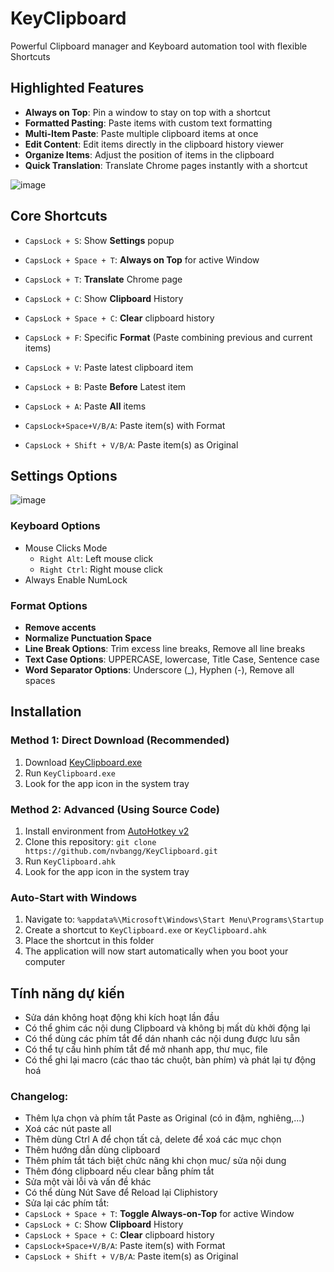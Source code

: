 # KeyClipboard

Powerful Clipboard manager and Keyboard automation tool with flexible Shortcuts

## Highlighted Features

- **Always on Top**: Pin a window to stay on top with a shortcut
- **Formatted Pasting**: Paste items with custom text formatting
- **Multi-Item Paste**: Paste multiple clipboard items at once
- **Edit Content**: Edit items directly in the clipboard history viewer
- **Organize Items**: Adjust the position of items in the clipboard
- **Quick Translation**: Translate Chrome pages instantly with a shortcut

![image](https://github.com/user-attachments/assets/3942361e-097a-422c-a8eb-bd4ca9858678)

## Core Shortcuts
- `CapsLock + S`: Show **Settings** popup
- `CapsLock + Space + T`: **Always on Top** for active Window
- `CapsLock + T`: **Translate** Chrome page
- `CapsLock + C`: Show **Clipboard** History
- `CapsLock + Space + C`: **Clear** clipboard history
- `CapsLock + F`: Specific **Format** (Paste combining previous and current items) 

- `CapsLock + V`: Paste latest clipboard item 
- `CapsLock + B`: Paste **Before** Latest item
- `CapsLock + A`: Paste **All** items 
- `CapsLock+Space+V/B/A`: Paste item(s) with Format
- `CapsLock + Shift + V/B/A`: Paste item(s) as Original

## Settings Options
![image](https://github.com/user-attachments/assets/99076f93-7f65-402c-8519-9ffae92476b6)

### Keyboard Options
- Mouse Clicks Mode
  - `Right Alt`: Left mouse click
  - `Right Ctrl`: Right mouse click
- Always Enable NumLock

### Format Options

- **Remove accents**
- **Normalize Punctuation Space**
- **Line Break Options**: Trim excess line breaks, Remove all line breaks
- **Text Case Options**: UPPERCASE, lowercase, Title Case, Sentence case
- **Word Separator Options**: Underscore (_), Hyphen (-), Remove all spaces

## Installation

### Method 1: Direct Download (Recommended)
1. Download [KeyClipboard.exe](https://github.com/nvbangg/KeyClipboard/releases)
2. Run `KeyClipboard.exe`
3. Look for the app icon in the system tray

### Method 2: Advanced (Using Source Code)
1. Install environment from [AutoHotkey v2](https://www.autohotkey.com)
2. Clone this repository:
`git clone https://github.com/nvbangg/KeyClipboard.git`
3. Run `KeyClipboard.ahk`
4. Look for the app icon in the system tray

### Auto-Start with Windows
1. Navigate to: `%appdata%\Microsoft\Windows\Start Menu\Programs\Startup`
2. Create a shortcut to `KeyClipboard.exe` or `KeyClipboard.ahk`
3. Place the shortcut in this folder
4. The application will now start automatically when you boot your computer

## Tính năng dự kiến

- Sửa dán không hoạt động khi kích hoạt lần đầu
- Có thể ghim các nội dung Clipboard và không bị mất dù khởi động lại
- Có thể dùng các phím tắt để dán nhanh các nội dung được lưu sẵn
- Có thể tự cấu hình phím tắt để mở nhanh app, thư mục, file
- Có thể ghi lại macro (các thao tác chuột, bàn phím) và phát lại tự động hoá

### Changelog: 
- Thêm lựa chọn và phím tắt Paste as Original (có in đậm, nghiêng,...)
- Xoá các nút paste all
- Thêm dùng Ctrl A để chọn tất cả, delete để xoá các mục chọn
- Thêm hướng dẫn dùng clipboard
- Thêm phím tắt tách biệt chức năng khi chọn muc/ sửa nội dung
- Thêm đóng clipboard nếu clear bằng phím tắt
- Sửa một vài lỗi và vấn đề khác
- Có thể dùng Nút Save để Reload lại Cliphistory
- Sửa lại các phím tắt:
- `CapsLock + Space + T`: **Toggle Always-on-Top** for active Window
- `CapsLock + C`: Show **Clipboard** History
- `CapsLock + Space + C`: **Clear** clipboard history
- `CapsLock+Space+V/B/A`: Paste item(s) with Format
- `CapsLock + Shift + V/B/A`: Paste item(s) as Original
